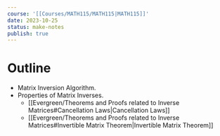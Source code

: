 ```yaml
---
course: '[[Courses/MATH115/MATH115|MATH115]]'
date: 2023-10-25
status: make-notes
publish: true
---
```


# Outline
- Matrix Inversion Algorithm.
- Properties of Matrix Inverses.
	- [[Evergreen/Theorems and Proofs related to Inverse Matrices#Cancellation Laws|Cancellation Laws]]
	- [[Evergreen/Theorems and Proofs related to Inverse Matrices#Invertible Matrix Theorem|Invertible Matrix Theorem]]